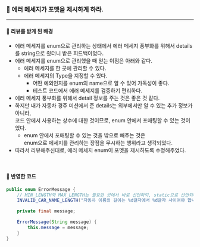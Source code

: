 ### 🔶 에러 메세지가 포맷을 제시하게 하라.

---

#### 🔸 리뷰를 받게 된 배경 
- 에러 메세지를 enum으로 관리하는 상태에서 에러 메세지 풍부화를 위해서 details를 string으로 줬더니 받은 피드백이었다.
- 에러 메세지를 enum으로 관리했을 때 얻는 이점은 아래와 같다.
    - 에러 메세지를 한 곳에 관리할 수 있다.
    - 에러 메세지의 Type을 지정할 수 있다.
      - 어떤 예외인지를 enum의 name으로 알 수 있어 가독성이 좋다.
      - 테스트 코드에서 에러 메세지를 검증하기 편리하다.
- 에러 메세지 풍부화를 위해서 detail 정보를 주는 것은 좋은 것 같다.
- 하지만 내가 자동차 경주 미션에서 준 details는 외부에서만 알 수 있는 추가 정보가 아니라, <br> 코드 안에서 사용하는 상수에 대한 것이므로, enum 안에서 포매팅할 수 있는 것이었다.
    - enum 안에서 포매팅할 수 있는 것을 밖으로 빼주는 것은 <br> enum으로 메세지를 관리하는 장점을 무시하는 행위라고 생각되었다.
- 따라서 리뷰해주신대로, 에러 메세지 enum이 포멧을 제시하도록 수정해주었다.

<br>

#### 🔸 반영한 코드

```java
public enum ErrorMessage {
    // MIN_LENGTH와 MAX_LENGTH는 필요한 곳에서 바로 선언하되, static으로 선언되어있는 상태이므로 import할 수 있다.
    INVALID_CAR_NAME_LENGTH("자동차 이름의 길이는 %d글자에서 %d글자 사이여야 합니다.", MIN_NAME_LENGTH, MAX_NAME_LENGTH);

    private final message;

    ErrorMessage(String message) {
        this.message = message;
    }
}
```

